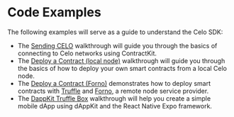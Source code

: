 # Code Examples

The following examples will serve as a guide to understand the Celo SDK:

* The [Sending CELO](hellocelo.md) walkthrough will guide you through the basics of connecting to Celo networks using ContractKit.
* The [Deploy a Contract \(local node\)](hellocontracts.md) walkthrough will guide you through the basics of how to deploy your own smart contracts from a local Celo node.
* The [Deploy a Contract \(Forno\)](hello-contract-remote-node.md) demonstrates how to deploy smart contracts with [Truffle](https://www.trufflesuite.com/truffle) and [Forno](../forno.md), a remote node service provider.
* The [DappKit Truffle Box](hello-mobile-dapp.md) walkthrough will help you create a simple mobile dApp using dAppKit and the React Native Expo framework.

